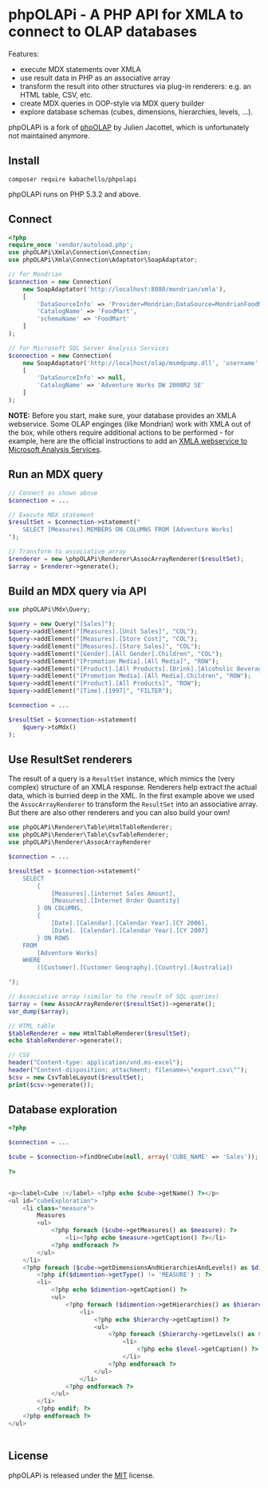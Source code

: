 phpOLAPi - A PHP API for XMLA to connect to OLAP databases
======

Features: 

- execute MDX statements over XMLA
- use result data in PHP as an associative array
- transform the result into other structures via plug-in renderers: e.g. an HTML table, CSV, etc.
- create MDX queries in OOP-style via MDX query builder 
- explore database schemas (cubes, dimensions, hierarchies, levels, ...).

phpOLAPi is a fork of [phpOLAP](https://github.com/julienj/phpOlap) by Julien Jacottet, which is unfortunately not maintained anymore. 

Install
-----

```
composer require kabachello/phpolapi
```

phpOLAPi runs on PHP 5.3.2 and above.

Connect
-----

``` php
<?php
require_once 'vendor/autoload.php';
use phpOLAPi\Xmla\Connection\Connection;
use phpOLAPi\Xmla\Connection\Adaptator\SoapAdaptator;

// for Mondrian
$connection = new Connection(
    new SoapAdaptator('http://localhost:8080/mondrian/xmla'), 
    [
        'DataSourceInfo' => 'Provider=Mondrian;DataSource=MondrianFoodMart;'
        'CatalogName' => 'FoodMart',
        'schemaName' => 'FoodMart'
    ]
);

// for Microsoft SQL Server Analysis Services
$connection = new Connection(
    new SoapAdaptator('http://localhost/olap/msmdpump.dll', 'username', 'password'),
    [
        'DataSourceInfo' => null,
        'CatalogName' => 'Adventure Works DW 2008R2 SE'
    ]
);
```

**NOTE:** Before you start, make sure, your database provides an XMLA webservice. Some OLAP enginges (like Mondrian) work with XMLA out of the box, while others require additional actions to be performed - for example, here are the official instructions to add an [XMLA webservice to Microsoft Analysis Services](https://docs.microsoft.com/en-us/analysis-services/instances/configure-http-access-to-analysis-services-on-iis-8-0). 

Run an MDX query
-----

``` php
// Connect as shown above
$connection = ...

// Execute MDX statement
$resultSet = $connection->statement("
	SELECT [Measures].MEMBERS ON COLUMNS FROM [Adventure Works] 
");

// Transform to associative array
$renderer = new \phpOLAPi\Renderer\AssocArrayRenderer($resultSet);
$array = $renderer->generate();

```

Build an MDX query via API
-----

``` php
use phpOLAPi\Mdx\Query;

$query = new Query("[Sales]");
$query->addElement("[Measures].[Unit Sales]", "COL");
$query->addElement("[Measures].[Store Cost]", "COL");
$query->addElement("[Measures].[Store Sales]", "COL");
$query->addElement("[Gender].[All Gender].Children", "COL");
$query->addElement("[Promotion Media].[All Media]", "ROW");
$query->addElement("[Product].[All Products].[Drink].[Alcoholic Beverages]", "ROW");
$query->addElement("[Promotion Media].[All Media].Children", "ROW");
$query->addElement("[Product].[All Products]", "ROW");
$query->addElement("[Time].[1997]", "FILTER");

$connection = ...

$resultSet = $connection->statement(
	$query->toMdx()
);
```

Use ResultSet renderers
------

The result of a query is a `ResultSet` instance, which mimics the (very complex) structure of an XMLA response. Renderers help extract the actual data, which is burried deep in the XML. In the first example above we used the `AssocArrayRenderer` to transform the `ResultSet` into an associative array. But there are also other renderers and you can also build your own!

``` php
use phpOLAPi\Renderer\Table\HtmlTableRenderer;
use phpOLAPi\Renderer\Table\CsvTableRenderer;
use phpOLAPi\Renderer\AssocArrayRenderer

$connection = ...

$resultSet = $connection->statement("
	SELECT	
		{ 
			[Measures].[internet Sales Amount],
			[Measures].[Internet Order Quantity] 
		} ON COLUMNS,
		{
			[Date].[Calendar].[Calendar Year].[CY 2006],
			[Date]. [Calendar].[Calendar Year].[CY 2007] 
		} ON ROWS
	FROM
	    [Adventure Works]
	WHERE
	    ([Customer].[Customer Geography].[Country].[Australia])

");

// Associative array (similar to the result of SQL queries)
$array = (new AssocArrayRenderer($resultSet))->generate();
var_dump($array);

// HTML table
$tableRenderer = new HtmlTableRenderer($resultSet);
echo $tableRenderer->generate();

// CSV
header("Content-type: application/vnd.ms-excel"); 
header("Content-disposition: attachment; filename=\"export.csv\"");
$csv = new CsvTableLayout($resultSet);
print($csv->generate()); 
```

Database exploration
----------------

``` php
<?php

$connection = ...

$cube = $connection->findOneCube(null, array('CUBE_NAME' => 'Sales'));
	
?>


<p><label>Cube :</label> <?php echo $cube->getName() ?></p>
<ul id="cubeExploration">
	<li class="measure">
		Measures
		<ul>
			<?php foreach ($cube->getMeasures() as $measure): ?>
				<li><?php echo $measure->getCaption() ?></li>
			<?php endforeach ?>
		</ul>
	</li>		
	<?php foreach ($cube->getDimensionsAndHierarchiesAndLevels() as $dimention): ?>
		<?php if($dimention->getType() != 'MEASURE') : ?>
		<li>
			<?php echo $dimention->getCaption() ?>
			<ul>
				<?php foreach ($dimention->getHierarchies() as $hierarchy): ?>
					<li>
						<?php echo $hierarchy->getCaption() ?>
						<ul>
							<?php foreach ($hierarchy->getLevels() as $level): ?>
								<li>
									<?php echo $level->getCaption() ?>
								</li>
							<?php endforeach ?>
						</ul>
					</li>
				<?php endforeach ?>
			</ul>
		</li>
		<?php endif; ?>
	<?php endforeach ?>
</ul>
		
```

License
-------

phpOLAPi is released under the [MIT](LICENSE) license.
